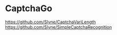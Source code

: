 # CaptchaGo

https://github.com/Slyne/CaptchaVariLength
https://github.com/Slyne/SimpleCaptchaRecognition
